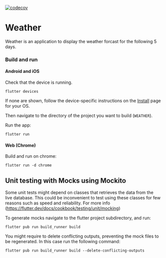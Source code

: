 [![codecov](https://codecov.io/gh/tchatsteven/myweather/branch/main/graph/badge.svg?token=HSBDYULPSI)](https://codecov.io/gh/tchatsteven/myweather)
# Weather

Weather is an application to display the weather forcast for the following 5 days.

### Build and run

#### Android and iOS

Check that the device is running.

```
flutter devices
```

If none are shown, follow the device-specific instructions on the [Install](https://flutter.dev/docs/get-started/install) page for your OS.

Then navigate to the directory of the project you want to build (`WEATHER`).

Run the app:
```
flutter run
```

#### Web (Chrome)
Build and run on chrome:
```
flutter run -d chrome
```

## Unit testing with Mocks using Mockito

Some unit tests might depend on classes that retrieves the data from the live database. This could be inconvenient to test using these classes for few reasons such as speed and reliability. For more info (https://flutter.dev/docs/cookbook/testing/unit/mocking)

To generate mocks navigate to the flutter project subdirectory, and run:

```
flutter pub run build_runner build
```
You might require to delete conflicting outputs, preventing the mock files to be regenerated. In this case run the following command:
```
flutter pub run build_runner build --delete-conflicting-outputs
```
